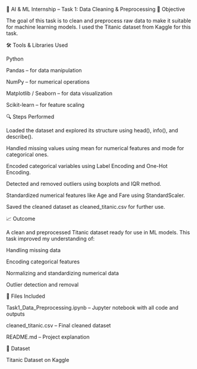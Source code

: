 🧠 AI & ML Internship – Task 1: Data Cleaning & Preprocessing
📌 Objective

The goal of this task is to clean and preprocess raw data to make it suitable for machine learning models. I used the Titanic dataset from Kaggle for this task.

🛠 Tools & Libraries Used

Python

Pandas – for data manipulation

NumPy – for numerical operations

Matplotlib / Seaborn – for data visualization

Scikit-learn – for feature scaling

🔍 Steps Performed

Loaded the dataset and explored its structure using head(), info(), and describe().

Handled missing values using mean for numerical features and mode for categorical ones.

Encoded categorical variables using Label Encoding and One-Hot Encoding.

Detected and removed outliers using boxplots and IQR method.

Standardized numerical features like Age and Fare using StandardScaler.

Saved the cleaned dataset as cleaned_titanic.csv for further use.

📈 Outcome

A clean and preprocessed Titanic dataset ready for use in ML models. This task improved my understanding of:

Handling missing data

Encoding categorical features

Normalizing and standardizing numerical data

Outlier detection and removal

📂 Files Included

Task1_Data_Preprocessing.ipynb – Jupyter notebook with all code and outputs

cleaned_titanic.csv – Final cleaned dataset

README.md – Project explanation

🔗 Dataset

Titanic Dataset on Kaggle
